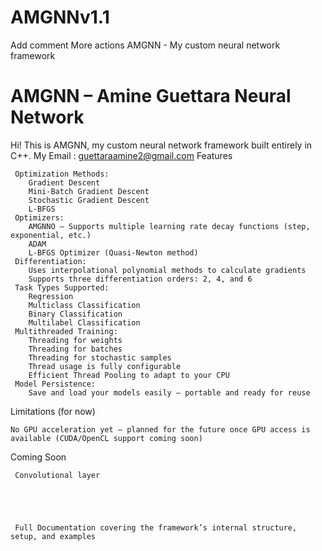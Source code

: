 # AMGNNv1.1
Add comment
More actions
AMGNN - My custom neural network framework
# AMGNN – Amine Guettara Neural Network
Hi! This is AMGNN, my custom neural network framework built entirely in C++.
My Email : guettaraamine2@gmail.com
Features

     Optimization Methods:
        Gradient Descent
        Mini-Batch Gradient Descent
        Stochastic Gradient Descent
        L-BFGS
     Optimizers:
        AMGNNO – Supports multiple learning rate decay functions (step, exponential, etc.)
        ADAM
        L-BFGS Optimizer (Quasi-Newton method)
     Differentiation:
        Uses interpolational polynomial methods to calculate gradients
        Supports three differentiation orders: 2, 4, and 6
     Task Types Supported:
        Regression
        Multiclass Classification
        Binary Classification
        Multilabel Classification
     Multithreaded Training:
        Threading for weights
        Threading for batches
        Threading for stochastic samples
        Thread usage is fully configurable
        Efficient Thread Pooling to adapt to your CPU
     Model Persistence:
        Save and load your models easily — portable and ready for reuse
 Limitations (for now)
 
    No GPU acceleration yet — planned for the future once GPU access is available (CUDA/OpenCL support coming soon)
    
 Coming Soon
 
     Convolutional layer





     Full Documentation covering the framework’s internal structure, setup, and examples


